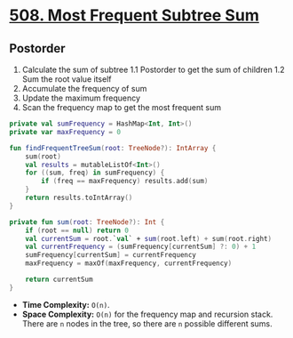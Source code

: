 # [508. Most Frequent Subtree Sum](https://leetcode.com/problems/most-frequent-subtree-sum/description/)

## Postorder
1. Calculate the sum of subtree
    1.1 Postorder to get the sum of children
    1.2 Sum the root value itself
2. Accumulate the frequency of sum
3. Update the maximum frequency
4. Scan the frequency map to get the most frequent sum

```kotlin
private val sumFrequency = HashMap<Int, Int>()
private var maxFrequency = 0

fun findFrequentTreeSum(root: TreeNode?): IntArray {
    sum(root)
    val results = mutableListOf<Int>()
    for ((sum, freq) in sumFrequency) {
        if (freq == maxFrequency) results.add(sum)
    }
    return results.toIntArray()
}

private fun sum(root: TreeNode?): Int {
    if (root == null) return 0
    val currentSum = root.`val` + sum(root.left) + sum(root.right)
    val currentFrequency = (sumFrequency[currentSum] ?: 0) + 1
    sumFrequency[currentSum] = currentFrequency
    maxFrequency = maxOf(maxFrequency, currentFrequency)

    return currentSum
}
```

* **Time Complexity:** `O(n)`.
* **Space Complexity:** `O(n)` for the frequency map and recursion stack. There are `n` nodes in the tree, so there are `n` possible different sums.